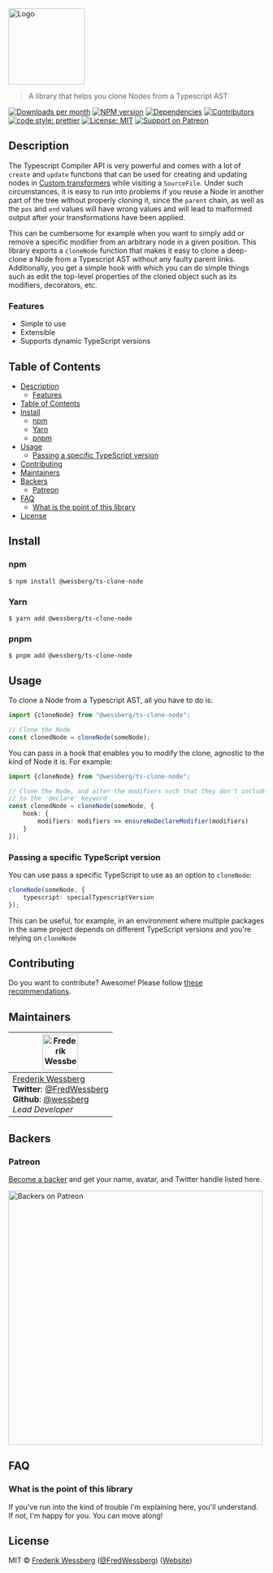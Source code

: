 <!-- SHADOW_SECTION_LOGO_START -->

<div><img alt="Logo" src="https://raw.githubusercontent.com/wessberg/ts-clone-node/master/documentation/asset/logo.png" height="150"   /></div>

<!-- SHADOW_SECTION_LOGO_END -->

<!-- SHADOW_SECTION_DESCRIPTION_SHORT_START -->

> A library that helps you clone Nodes from a Typescript AST

<!-- SHADOW_SECTION_DESCRIPTION_SHORT_END -->

<!-- SHADOW_SECTION_BADGES_START -->

<a href="https://npmcharts.com/compare/%40wessberg%2Fts-clone-node?minimal=true"><img alt="Downloads per month" src="https://img.shields.io/npm/dm/%40wessberg%2Fts-clone-node.svg"    /></a>
<a href="https://www.npmjs.com/package/%40wessberg%2Fts-clone-node"><img alt="NPM version" src="https://badge.fury.io/js/%40wessberg%2Fts-clone-node.svg"    /></a>
<a href="https://david-dm.org/wessberg/ts-clone-node"><img alt="Dependencies" src="https://img.shields.io/david/wessberg%2Fts-clone-node.svg"    /></a>
<a href="https://github.com/wessberg/ts-clone-node/graphs/contributors"><img alt="Contributors" src="https://img.shields.io/github/contributors/wessberg%2Fts-clone-node.svg"    /></a>
<a href="https://github.com/prettier/prettier"><img alt="code style: prettier" src="https://img.shields.io/badge/code_style-prettier-ff69b4.svg?style=flat-square"    /></a>
<a href="https://opensource.org/licenses/MIT"><img alt="License: MIT" src="https://img.shields.io/badge/License-MIT-yellow.svg"    /></a>
<a href="https://www.patreon.com/bePatron?u=11315442"><img alt="Support on Patreon" src="https://img.shields.io/badge/patreon-donate-green.svg"    /></a>

<!-- SHADOW_SECTION_BADGES_END -->

<!-- SHADOW_SECTION_DESCRIPTION_LONG_START -->

## Description

<!-- SHADOW_SECTION_DESCRIPTION_LONG_END -->

The Typescript Compiler API is very powerful and comes with a lot of `create` and `update` functions that can be used for creating and updating nodes in [Custom transformers](https://github.com/Microsoft/TypeScript/pull/13940) while visiting
a `SourceFile`. Under such circumstances, it is easy to run into problems if you reuse a Node in another part of the tree without properly cloning it, since the `parent` chain, as well as the `pos` and `end` values will have wrong values and will lead to malformed output after your transformations have been applied.

This can be cumbersome for example when you want to simply add or remove a specific modifier from an arbitrary node in a given position.
This library exports a `cloneNode` function that makes it easy to clone a deep-clone a Node from a Typescript AST without any faulty parent links.
Additionally, you get a simple hook with which you can do simple things such as edit the top-level properties of the cloned object such as its modifiers, decorators, etc.

<!-- SHADOW_SECTION_FEATURES_START -->

### Features

<!-- SHADOW_SECTION_FEATURES_END -->

- Simple to use
- Extensible
- Supports dynamic TypeScript versions

<!-- SHADOW_SECTION_FEATURE_IMAGE_START -->

<!-- SHADOW_SECTION_FEATURE_IMAGE_END -->

<!-- SHADOW_SECTION_TOC_START -->

## Table of Contents

- [Description](#description)
  - [Features](#features)
- [Table of Contents](#table-of-contents)
- [Install](#install)
  - [npm](#npm)
  - [Yarn](#yarn)
  - [pnpm](#pnpm)
- [Usage](#usage)
  - [Passing a specific TypeScript version](#passing-a-specific-typescript-version)
- [Contributing](#contributing)
- [Maintainers](#maintainers)
- [Backers](#backers)
  - [Patreon](#patreon)
- [FAQ](#faq)
  - [What is the point of this library](#what-is-the-point-of-this-library)
- [License](#license)

<!-- SHADOW_SECTION_TOC_END -->

<!-- SHADOW_SECTION_INSTALL_START -->

## Install

### npm

```
$ npm install @wessberg/ts-clone-node
```

### Yarn

```
$ yarn add @wessberg/ts-clone-node
```

### pnpm

```
$ pnpm add @wessberg/ts-clone-node
```

<!-- SHADOW_SECTION_INSTALL_END -->

<!-- SHADOW_SECTION_USAGE_START -->

## Usage

<!-- SHADOW_SECTION_USAGE_END -->

To clone a Node from a Typescript AST, all you have to do is:

```typescript
import {cloneNode} from "@wessberg/ts-clone-node";

// Clone the Node
const clonedNode = cloneNode(someNode);
```

You can pass in a hook that enables you to modify the clone, agnostic to the kind of Node it is.
For example:

```typescript
import {cloneNode} from "@wessberg/ts-clone-node";

// Clone the Node, and alter the modifiers such that they don't include a modifier pointing
// to the 'declare' keyword
const clonedNode = cloneNode(someNode, {
	hook: {
		modifiers: modifiers => ensureNoDeclareModifier(modifiers)
	}
});
```

### Passing a specific TypeScript version

You can use pass a specific TypeScript to use as an option to `cloneNode`:

```typescript
cloneNode(someNode, {
	typescript: specialTypescriptVersion
});
```

This can be useful, for example, in an environment where multiple packages in the same project depends
on different TypeScript versions and you're relying on `cloneNode`

<!-- SHADOW_SECTION_CONTRIBUTING_START -->

## Contributing

Do you want to contribute? Awesome! Please follow [these recommendations](./CONTRIBUTING.md).

<!-- SHADOW_SECTION_CONTRIBUTING_END -->

<!-- SHADOW_SECTION_MAINTAINERS_START -->

## Maintainers

| <img alt="Frederik Wessberg" src="https://avatars2.githubusercontent.com/u/20454213?s=460&v=4" height="70"   />                                                                                                                  |
| -------------------------------------------------------------------------------------------------------------------------------------------------------------------------------------------------------------------------------- |
| [Frederik Wessberg](mailto:frederikwessberg@hotmail.com)<br><strong>Twitter</strong>: [@FredWessberg](https://twitter.com/FredWessberg)<br><strong>Github</strong>: [@wessberg](https://github.com/wessberg)<br>_Lead Developer_ |

<!-- SHADOW_SECTION_MAINTAINERS_END -->

<!-- SHADOW_SECTION_BACKERS_START -->

## Backers

### Patreon

[Become a backer](https://www.patreon.com/bePatron?u=11315442) and get your name, avatar, and Twitter handle listed here.

<a href="https://www.patreon.com/bePatron?u=11315442"><img alt="Backers on Patreon" src="https://patreon-badge.herokuapp.com/11315442.png"  width="500"  /></a>

<!-- SHADOW_SECTION_BACKERS_END -->

<!-- SHADOW_SECTION_FAQ_START -->

## FAQ

<!-- SHADOW_SECTION_FAQ_END -->

### What is the point of this library

If you've run into the kind of trouble I'm explaining here, you'll understand. If not, I'm happy for you. You can move along!

<!-- SHADOW_SECTION_LICENSE_START -->

## License

MIT © [Frederik Wessberg](mailto:frederikwessberg@hotmail.com) ([@FredWessberg](https://twitter.com/FredWessberg)) ([Website](https://github.com/wessberg))

<!-- SHADOW_SECTION_LICENSE_END -->
